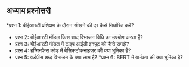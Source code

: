 ## अध्याय प्रश्नोत्तरी
*प्रश्न 1: बीईआरटी प्रशिक्षण के दौरान सीखने की दर कैसे निर्धारित करें?
* प्रश्न 2: बीईआरटी मॉडल किस शब्द विभाजन विधि का उपयोग करता है?
* प्रश्न 3: बीईआरटी मॉडल में टाइप आईडी इनपुट को कैसे समझें?
* प्रश्न 4: हग्गिनफेस कोड में बेसिकटोकनाइज़र की क्या भूमिका है?
* प्रश्न 5: वर्डपीस शब्द विभाजन के क्या लाभ हैं?
*प्रश्न 6: BERT में वार्मअप की क्या भूमिका है?